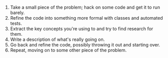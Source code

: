 1. Take a small piece of the problem; hack on some code and get it to run barely.
2. Refine the code into something more formal with classes and automated tests.
3. Extract the key concepts you're using to and try to find research for them.
4. Write a description of what's really going on.
5. Go back and refine the code, possibly throwing it out and starting over.
6. Repeat, moving on to some other piece of the problem.

